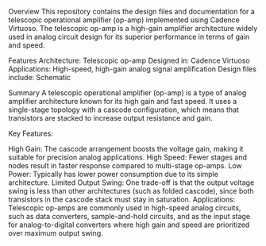 Overview
This repository contains the design files and documentation for a telescopic operational amplifier (op-amp) implemented using Cadence Virtuoso. The telescopic op-amp is a high-gain amplifier architecture widely used in analog circuit design for its superior performance in terms of gain and speed.

Features
Architecture: Telescopic op-amp
Designed in: Cadence Virtuoso
Applications: High-speed, high-gain analog signal amplification
Design files include: Schematic

Summary
A telescopic operational amplifier (op-amp) is a type of analog amplifier architecture known for its high gain and fast speed. It uses a single-stage topology with a cascode configuration, which means that transistors are stacked to increase output resistance and gain.

Key Features:

High Gain: The cascode arrangement boosts the voltage gain, making it suitable for precision analog applications.
High Speed: Fewer stages and nodes result in faster response compared to multi-stage op-amps.
Low Power: Typically has lower power consumption due to its simple architecture.
Limited Output Swing: One trade-off is that the output voltage swing is less than other architectures (such as folded cascode), since both transistors in the cascode stack must stay in saturation.
Applications:
Telescopic op-amps are commonly used in high-speed analog circuits, such as data converters, sample-and-hold circuits, and as the input stage for analog-to-digital converters where high gain and speed are prioritized over maximum output swing.
